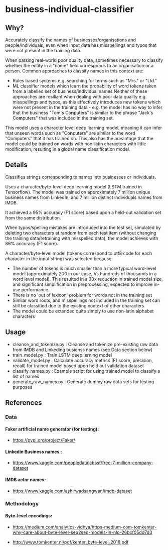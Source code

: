 # business-individual-classifier

## Why?

Accurately classify the names of businesses/organisations and people/individuals, even when input data has misspellings and typos that were not present in the training data.

When parsing real-world poor quality data, sometimes necessary to classify whether the entity in a "name" field corresponds to an organisation or a person. Common approaches to classify names in this context are:
  - Rules based systems e.g. searching for terms such as "Mrs." or "Ltd."
  - ML classifier models which learn the probability of word tokens taken from a labelled set of business/individual names
Neither of these approaches are resiliant when dealing with poor data quality e.g. misspellings and typos, as this effectively introduces new tokens which were not present in the training data - e.g. the model has no way to infer that the business "Tom's Co**n**puters" is similar to the phrase "Jack's Co**m**puters" that was included in the training set.

This model uses a character level deep learning model, meaning it can infer that unseen words such as "Co**n**puters" are similar to the word "Computers" that it has trained on. This also has the advantage that the model could be trained on words with non-latin characters with little modification, resulting in a global name classification model. 

## Details

Classifies strings corresponding to names into businesses or individuals.

Uses a character/byte-level deep learning model (LSTM trained in Tensorflow). 
The model was trained on approximately 7 million unique business names from LinkedIn, and 7 million distinct individuals names from IMDB.

It achieved a 95% accuracy (F1 score) based upon a held-out validation set from the same distribution. 

When typos/spelling mistakes are introduced into the test set, simulated by deleting two characters at random from each test item (without changing the training data/retraining with misspelled data), the model achieves with 86% accuracy (F1 score).

A character/byte-level model (tokens correspond to utf8 code for each character in the input string) was selected because:

- The number of tokens is much smaller than a more typical word-level model (approximately 200 in our case, Vs hundreds of thousands in a word level model). This resulted in a 30x reduction in trained model size, and significant simplification in preprocessing, expected to improve in-use performance.
- There is no 'out of lexicon' problem for words not in the training set
- Similar word roots, and misspellings not included in the training set can still be classified due to the existing context of other characters
- The model could be extended quite simply to use non-latin alphabet characters

## Usage

- cleanse_and_tokenize.py	: Cleanse and tokenize pre-existing raw data from IMDB and Linkeding busienss names (see Data section below)
- train_model.py : Train LSTM deep lerning model
- validate_model.py	: Calculate accuracy metrics (F1 score, precision, recall) for trained model based upon held out validation dataset
- classify_names.py	: Example script for using trained model to classify a list of names
- generate_raw_names.py	: Generate dummy raw data sets for testing purposes

## References

### Data

#### Faker artificial name generator (for testing):
- https://pypi.org/project/Faker/

#### Linkedin Business names :
- https://www.kaggle.com/peopledatalabssf/free-7-million-company-dataset
  
#### IMDB actor names:
- https://www.kaggle.com/ashirwadsangwan/imdb-dataset

### Methodology

#### Byte-level encodings: 
- https://medium.com/analytics-vidhya/https-medium-com-tomkenter-why-care-about-byte-level-seq2seq-models-in-nlp-26bcf05dd7d3

- http://www.tomkenter.nl/pdf/kenter_byte-level_2018.pdf

